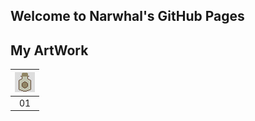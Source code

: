 ## Welcome to Narwhal's GitHub Pages

## My ArtWork

<table>
    <thead>
        <tr>
            <th><img src="/original/9a922f5a98f38abb57e24b5e622620fe057fb414dfa3e2e2d400df8a092794df.PNG" with="32" heigh="32" alt="Bottle"></th>
        </tr>
    </thead>
    <tbody>
        <tr>
            <td align="center">01</td>
        </tr>
    </tbody>
</table>
